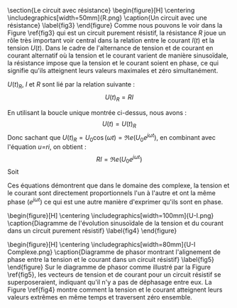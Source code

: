 
\section{Le circuit avec résistance}
\begin{figure}[H]
\centering
\includegraphics[width=50mm]{R.png}
\caption{Un circuit avec une résistance}
\label{fig3}
\end{figure}
Comme nous pouvons le voir dans la Figure \ref{fig3} qui est un circuit purement résistif, la résistance $R$ joue un rôle très important voir central dans la relation entre le courant $I(t)$ et la tension $U(t)$.  Dans le cadre de l'alternance de tension et de courant en courant alternatif où la tension et le courant varient de manière sinusoïdale, la résistance impose que la tension et le courant soient en phase, ce qui signifie qu'ils atteignent leurs valeurs maximales et zéro simultanément.

$U(t)_R$, $I$ et $R$ sont lié par la relation suivante :
$$
U(t)_R=RI
$$

En utilisant la boucle unique montrée ci-dessus, nous avons :
$$U(t) = U(t)_R$$
Donc sachant que $U(t)_R=U_0 \cos(\omega t)=\Re e(U_0e^{j\omega t})$, en combinant avec l'équation *u=ri*, on obtient :
$$
RI = \Re e(U_0e^{j\omega t})
$$
Soit 

Ces équations démontrent que dans le domaine des complexe, la tension et le courant sont directement proportionnels l'un à l'autre et ont la même phase ($e^{j\omega t}$) ce qui est une autre manière d'exprimer qu'ils sont en phase.

\begin{figure}[H]
\centering
\includegraphics[width=100mm]{U-I.png}
\caption{Diagramme de l'évolution sinusoïdale de la tension et du courant dans un circuit purement résistif}
\label{fig4}
\end{figure}

\begin{figure}[H]
\centering
\includegraphics[width=80mm]{U-I Complexe.png}
\caption{Diagramme de phasor montrant l'alignement de phase entre la tension et le courant dans un circuit résistif}
\label{fig5}
\end{figure}
Sur le diagramme de phasor comme illustré par la Figure \ref{fig5}, les vecteurs de tension et de courant pour un circuit résistif se superposeraient, indiquant qu'il n'y a pas de déphasage entre eux. La Figure \ref{fig4} montre comment la tension et le courant atteignent leurs valeurs extrêmes en même temps et traversent zéro ensemble.